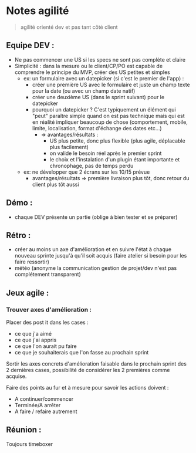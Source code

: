 Notes agilité
============

> agilité orienté dev et pas tant côté client

Equipe DEV :
---------------

* Ne pas commencer une US si les specs ne sont pas complète et claire 
* Simplicité : dans la mesure ou le client/CP/PO est capable de comprendre le principe du MVP, créer des US petites et simples
  * ex: un formulaire avec un datepicker (si c'est le premier de l'app) :
    * créer une première US avec le formulaire et juste un champ texte pour la date (ou avec un champ date natif)
    * créer une deuxième US (dans le sprint suivant) pour le datepicker
    * pourquoi un datepicker ? C'est typiquement un élément qui "peut" paraître simple quand on est pas technique mais qui est en réalité impliquer beaucoup de chose (comportement, mobile, limite, localisation, format d'échange des dates etc...)
      * => avantages/résultats : 
        * US plus petite, donc plus flexible (plus agile, déplacable plus facilement)
        * on valide le besoin réel après le premier sprint
        * le choix et l'instalation d'un plugin étant importante et chronophage, pas de temps perdu
  * ex: ne développer que 2 écrans sur les 10/15 prévue 
      * avantages/résultats => première livraison plus tôt, donc retour du client plus tôt aussi 
      
Démo :
------

* chaque DEV présente un partie (oblige à bien tester et se préparer)

Rétro :
------

* créer au moins un axe d'amélioration et en suivre l'état à chaque nouveau sprinte jusqu'à qu'il soit acquis (faire atelier si besoin pour les faire ressortir)
* météo (anonyme la communication gestion de projet/dev n'est pas complétement transparent)

Jeux agile :
------------

### Trouver axes d'amélioration : 

Placer des post it dans les cases :
  * ce que j'a aimé
  * ce que j'ai appris
  * ce que l'on aurait pu faire
  * ce que je souhaiterais que l'on fasse au prochain sprint
  
Sortir les axes concrets d'amélioration faisable dans le prochain sprint des 2 dernières cases, possibilité de considérer les 2 premières comme acquise.

Faire des points au fur et à mesure pour savoir les actions doivent :
* A continuer/commencer
* Terminée/A arrêter
* A faire / refaire autrement




Réunion :
---------

Toujours timeboxer
